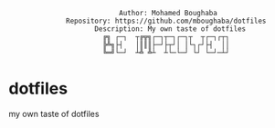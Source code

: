 
                               Author: Mohamed Boughaba
                  Repository: https://github.com/mboughaba/dotfiles
                         Description: My own taste of dotfiles
                           ╔╗ ┌─┐  ┬╔╦╗┌─┐┬─┐┌─┐┬  ┬┌─┐┌┬┐
                           ╠╩╗├┤   │║║║├─┘├┬┘│ │└┐┌┘├┤  ││
                           ╚═╝└─┘  ┴╩ ╩┴  ┴└─└─┘ └┘ └─┘─┴┘


# dotfiles
my own taste of dotfiles
